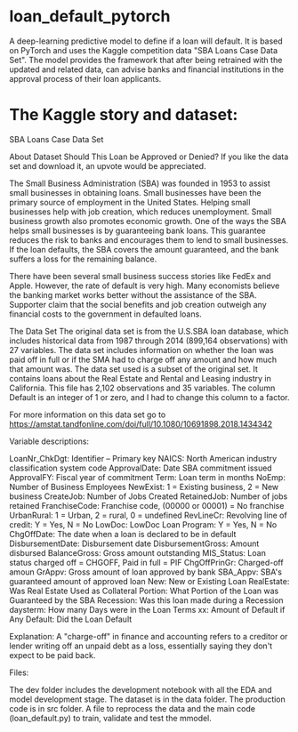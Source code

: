 # loan_default_pytorch
A deep-learning predictive model to define if a loan will default. It is based on PyTorch and uses the Kaggle competition data "SBA Loans Case Data Set". The model provides the framework that after being retrained with the updated and related data, can advise banks and financial institutions in the approval process of their loan applicants.


# The Kaggle story and dataset:

SBA Loans Case Data Set

About Dataset
Should This Loan be Approved or Denied?
If you like the data set and download it, an upvote would be appreciated.

The Small Business Administration (SBA) was founded in 1953 to assist small businesses in obtaining loans. Small businesses have been the primary source of employment in the United States. Helping small businesses help with job creation, which reduces unemployment. Small business growth also promotes economic growth. One of the ways the SBA helps small businesses is by guaranteeing bank loans. This guarantee reduces the risk to banks and encourages them to lend to small businesses. If the loan defaults, the SBA covers the amount guaranteed, and the bank suffers a loss for the remaining balance.

There have been several small business success stories like FedEx and Apple. However, the rate of default is very high. Many economists believe the banking market works better without the assistance of the SBA. Supporter claim that the social benefits and job creation outweigh any financial costs to the government in defaulted loans.

The Data Set
The original data set is from the U.S.SBA loan database, which includes historical data from 1987 through 2014 (899,164 observations) with 27 variables. The data set includes information on whether the loan was paid off in full or if the SMA had to charge off any amount and how much that amount was. The data set used is a subset of the original set. It contains loans about the Real Estate and Rental and Leasing industry in California. This file has 2,102 observations and 35 variables. The column Default is an integer of 1 or zero, and I had to change this column to a factor.

For more information on this data set go to https://amstat.tandfonline.com/doi/full/10.1080/10691898.2018.1434342

Variable descriptions:

LoanNr_ChkDgt:         Identifier – Primary key
NAICS:                 North American industry classification system code
ApprovalDate:          Date SBA commitment issued
ApprovalFY:            Fiscal year of commitment
Term:                  Loan term in months
NoEmp:                 Number of Business Employees
NewExist:              1 = Existing business, 2 = New business
CreateJob:             Number of Jobs Created
RetainedJob:           Number of jobs retained
FranchiseCode:         Franchise code, (00000 or 00001) = No franchise
UrbanRural:            1 = Urban, 2 = rural, 0 = undefined
RevLineCr:             Revolving line of credit: Y = Yes, N = No
LowDoc:                LowDoc Loan Program: Y = Yes, N = No
ChgOffDate:            The date when a loan is declared to be in default
DisbursementDate:      Disbursement date
DisbursementGross:     Amount disbursed
BalanceGross:          Gross amount outstanding
MIS_Status:            Loan status charged off = CHGOFF, Paid in full = PIF 
ChgOffPrinGr:          Charged-off amoun
GrAppv:                Gross amount of loan approved by bank
SBA_Appv:              SBA's guaranteed amount of approved loan
New:                   New or Existing Loan
RealEstate:            Was Real Estate Used as Collateral
Portion:               What Portion of the Loan was Guaranteed by the SBA
Recession:             Was this loan made during a Recession
daysterm:              How many Days were in the Loan Terms
xx:                    Amount of Default if Any
Default:               Did the Loan Default

Explanation: A "charge-off" in finance and accounting refers to a creditor or lender writing off an unpaid debt as a loss, essentially saying they don't expect to be paid back.


Files:

The dev folder includes the development notebook with all the EDA and model development stage.
The dataset is in the data folder.
The production code is in src folder. A file to reprocess the data and the main code (loan_default.py) to train, validate and test the mmodel.




